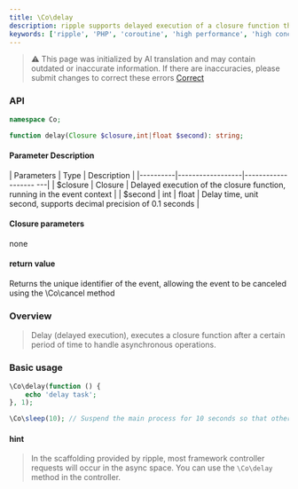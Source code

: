 ```yaml
---
title: \Co\delay
description: ripple supports delayed execution of a closure function through the \Co\delay method, which is used to handle asynchronous operations.
keywords: ['ripple', 'PHP', 'coroutine', 'high performance', 'high concurrency', 'delay', 'asynchronous']
---
```


> ⚠️ This page was initialized by AI translation and may contain outdated or inaccurate information. If there are
> inaccuracies, please submit changes to correct these errors [Correct](https://github.com/cloudtay/ripple-documents)

### API

```php
namespace Co;

function delay(Closure $closure,int|float $second): string;
```

#### Parameter Description

| Parameters | Type | Description |
|----------|------------------|------------------- ---|
| $closure | Closure | Delayed execution of the closure function, running in the event context |
| $second | int \| float | Delay time, unit second, supports decimal precision of 0.1 seconds |

#### Closure parameters

none

#### return value

Returns the unique identifier of the event, allowing the event to be canceled using the \Co\cancel method

### Overview

> Delay (delayed execution), executes a closure function after a certain period of time to handle asynchronous
> operations.

### Basic usage

```php
\Co\delay(function () {
    echo 'delay task';
}, 1);

\Co\sleep(10); // Suspend the main process for 10 seconds so that other coroutines can complete the task
```

#### hint

> In the scaffolding provided by ripple, most framework controller requests will occur in the async space. You can use
> the `\Co\delay` method in the controller.
